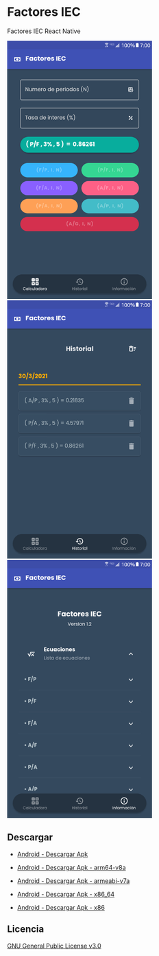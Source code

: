 # Factores IEC

Factores IEC React Native

<div style="display:inline">
  <img src="appscreenshot_1.png" alt="" height="600px"/>
  <img src="appscreenshot_2.png" alt="" height="600px" />
  <img src="appscreenshot_3.png" alt="" height="600px" />
</div>

## Descargar

- [Android - Descargar Apk](https://github.com/leonelhenriquez/factores-iec-react-native/releases/download/v1.2.3/FactoresIEC_Android-universal.apk)

- [Android - Descargar Apk - arm64-v8a](https://github.com/leonelhenriquez/factores-iec-react-native/releases/download/v1.2.3/FactoresIEC_Android-arm64-v8a.apk)

- [Android - Descargar Apk - armeabi-v7a](https://github.com/leonelhenriquez/factores-iec-react-native/releases/download/v1.2.3/FactoresIEC_Android-armeabi-v7a.apk)

- [Android - Descargar Apk - x86_64 ](https://github.com/leonelhenriquez/factores-iec-react-native/releases/download/v1.2.3/FactoresIEC_Android-x86_64.apk)

- [Android - Descargar Apk - x86](https://github.com/leonelhenriquez/factores-iec-react-native/releases/download/v1.2.3/FactoresIEC_Android-x86.apk)

## Licencia

[GNU General Public License v3.0](https://github.com/leonelhenriquez/factores-iec-react-native/blob/main/LICENSE)
